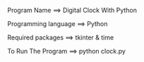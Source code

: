 Program Name ==> Digital Clock With Python 

Programming language ==> Python

Required packages ==> tkinter & time

To Run The Program ==> python clock.py
